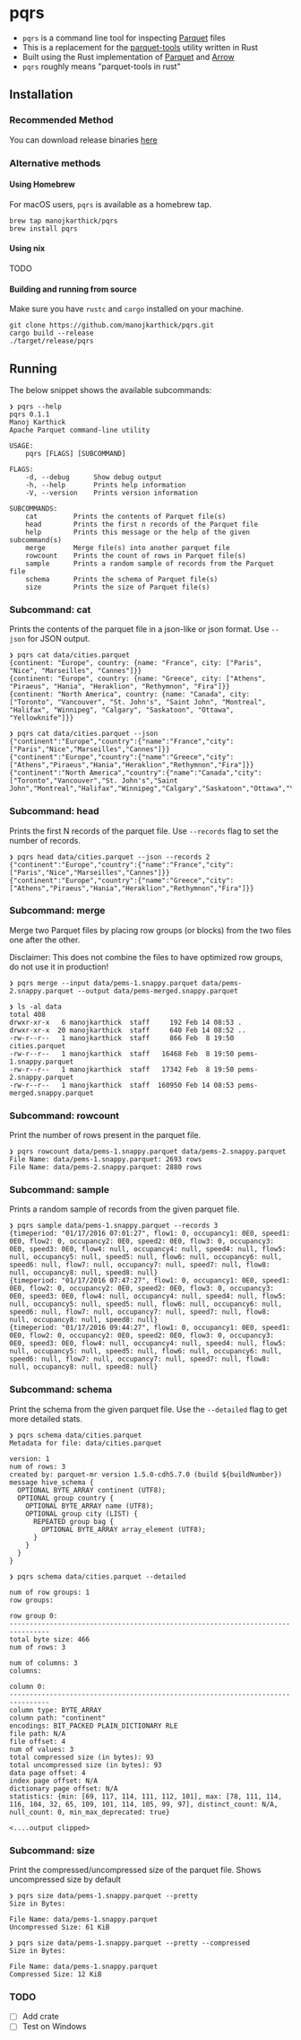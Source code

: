 # pqrs

* `pqrs` is a command line tool for inspecting [Parquet](https://parquet.apache.org/) files
* This is a replacement for the [parquet-tools](https://github.com/apache/parquet-mr/tree/master/parquet-tools-deprecated) utility written in Rust
* Built using the Rust implementation of [Parquet](https://github.com/apache/arrow/tree/master/rust/parquet) and [Arrow](https://github.com/apache/arrow/tree/master/rust/arrow)
* `pqrs` roughly means "parquet-tools in rust"


## Installation

### Recommended Method

You can download release binaries [here](https://github.com/manojkarthick/pqrs/releases)

### Alternative methods

#### Using Homebrew

For macOS users, `pqrs` is available as a homebrew tap.

```
brew tap manojkarthick/pqrs
brew install pqrs
```

#### Using nix

TODO

#### Building and running from source

Make sure you have `rustc` and `cargo` installed on your machine.

```
git clone https://github.com/manojkarthick/pqrs.git
cargo build --release
./target/release/pqrs
```

## Running

The below snippet shows the available subcommands:

```
❯ pqrs --help
pqrs 0.1.1
Manoj Karthick
Apache Parquet command-line utility

USAGE:
    pqrs [FLAGS] [SUBCOMMAND]

FLAGS:
    -d, --debug      Show debug output
    -h, --help       Prints help information
    -V, --version    Prints version information

SUBCOMMANDS:
    cat         Prints the contents of Parquet file(s)
    head        Prints the first n records of the Parquet file
    help        Prints this message or the help of the given subcommand(s)
    merge       Merge file(s) into another parquet file
    rowcount    Prints the count of rows in Parquet file(s)
    sample      Prints a random sample of records from the Parquet file
    schema      Prints the schema of Parquet file(s)
    size        Prints the size of Parquet file(s)
```

### Subcommand: cat

Prints the contents of the parquet file in a json-like or json format. Use `--json` for JSON output.

```
❯ pqrs cat data/cities.parquet
{continent: "Europe", country: {name: "France", city: ["Paris", "Nice", "Marseilles", "Cannes"]}}
{continent: "Europe", country: {name: "Greece", city: ["Athens", "Piraeus", "Hania", "Heraklion", "Rethymnon", "Fira"]}}
{continent: "North America", country: {name: "Canada", city: ["Toronto", "Vancouver", "St. John's", "Saint John", "Montreal", "Halifax", "Winnipeg", "Calgary", "Saskatoon", "Ottawa", "Yellowknife"]}}
```

```
❯ pqrs cat data/cities.parquet --json
{"continent":"Europe","country":{"name":"France","city":["Paris","Nice","Marseilles","Cannes"]}}
{"continent":"Europe","country":{"name":"Greece","city":["Athens","Piraeus","Hania","Heraklion","Rethymnon","Fira"]}}
{"continent":"North America","country":{"name":"Canada","city":["Toronto","Vancouver","St. John's","Saint John","Montreal","Halifax","Winnipeg","Calgary","Saskatoon","Ottawa","Yellowknife"]}}
```

### Subcommand: head

Prints the first N records of the parquet file. Use `--records` flag to set the number of records.

```
❯ pqrs head data/cities.parquet --json --records 2
{"continent":"Europe","country":{"name":"France","city":["Paris","Nice","Marseilles","Cannes"]}}
{"continent":"Europe","country":{"name":"Greece","city":["Athens","Piraeus","Hania","Heraklion","Rethymnon","Fira"]}}
```

### Subcommand: merge

Merge two Parquet files by placing row groups (or blocks) from the two files one after the other.

Disclaimer: This does not combine the files to have optimized row groups, do not use it in production!

```
❯ pqrs merge --input data/pems-1.snappy.parquet data/pems-2.snappy.parquet --output data/pems-merged.snappy.parquet

❯ ls -al data
total 408
drwxr-xr-x   6 manojkarthick  staff     192 Feb 14 08:53 .
drwxr-xr-x  20 manojkarthick  staff     640 Feb 14 08:52 ..
-rw-r--r--   1 manojkarthick  staff     866 Feb  8 19:50 cities.parquet
-rw-r--r--   1 manojkarthick  staff   16468 Feb  8 19:50 pems-1.snappy.parquet
-rw-r--r--   1 manojkarthick  staff   17342 Feb  8 19:50 pems-2.snappy.parquet
-rw-r--r--   1 manojkarthick  staff  160950 Feb 14 08:53 pems-merged.snappy.parquet
```

### Subcommand: rowcount

Print the number of rows present in the parquet file.

```
❯ pqrs rowcount data/pems-1.snappy.parquet data/pems-2.snappy.parquet
File Name: data/pems-1.snappy.parquet: 2693 rows
File Name: data/pems-2.snappy.parquet: 2880 rows
```

### Subcommand: sample

Prints a random sample of records from the given parquet file.

```
❯ pqrs sample data/pems-1.snappy.parquet --records 3
{timeperiod: "01/17/2016 07:01:27", flow1: 0, occupancy1: 0E0, speed1: 0E0, flow2: 0, occupancy2: 0E0, speed2: 0E0, flow3: 0, occupancy3: 0E0, speed3: 0E0, flow4: null, occupancy4: null, speed4: null, flow5: null, occupancy5: null, speed5: null, flow6: null, occupancy6: null, speed6: null, flow7: null, occupancy7: null, speed7: null, flow8: null, occupancy8: null, speed8: null}
{timeperiod: "01/17/2016 07:47:27", flow1: 0, occupancy1: 0E0, speed1: 0E0, flow2: 0, occupancy2: 0E0, speed2: 0E0, flow3: 0, occupancy3: 0E0, speed3: 0E0, flow4: null, occupancy4: null, speed4: null, flow5: null, occupancy5: null, speed5: null, flow6: null, occupancy6: null, speed6: null, flow7: null, occupancy7: null, speed7: null, flow8: null, occupancy8: null, speed8: null}
{timeperiod: "01/17/2016 09:44:27", flow1: 0, occupancy1: 0E0, speed1: 0E0, flow2: 0, occupancy2: 0E0, speed2: 0E0, flow3: 0, occupancy3: 0E0, speed3: 0E0, flow4: null, occupancy4: null, speed4: null, flow5: null, occupancy5: null, speed5: null, flow6: null, occupancy6: null, speed6: null, flow7: null, occupancy7: null, speed7: null, flow8: null, occupancy8: null, speed8: null}
```

### Subcommand: schema

Print the schema from the given parquet file. Use the `--detailed` flag to get more detailed stats.

```
❯ pqrs schema data/cities.parquet
Metadata for file: data/cities.parquet

version: 1
num of rows: 3
created by: parquet-mr version 1.5.0-cdh5.7.0 (build ${buildNumber})
message hive_schema {
  OPTIONAL BYTE_ARRAY continent (UTF8);
  OPTIONAL group country {
    OPTIONAL BYTE_ARRAY name (UTF8);
    OPTIONAL group city (LIST) {
      REPEATED group bag {
        OPTIONAL BYTE_ARRAY array_element (UTF8);
      }
    }
  }
}
```

```
❯ pqrs schema data/cities.parquet --detailed

num of row groups: 1
row groups:

row group 0:
--------------------------------------------------------------------------------
total byte size: 466
num of rows: 3

num of columns: 3
columns:

column 0:
--------------------------------------------------------------------------------
column type: BYTE_ARRAY
column path: "continent"
encodings: BIT_PACKED PLAIN_DICTIONARY RLE
file path: N/A
file offset: 4
num of values: 3
total compressed size (in bytes): 93
total uncompressed size (in bytes): 93
data page offset: 4
index page offset: N/A
dictionary page offset: N/A
statistics: {min: [69, 117, 114, 111, 112, 101], max: [78, 111, 114, 116, 104, 32, 65, 109, 101, 114, 105, 99, 97], distinct_count: N/A, null_count: 0, min_max_deprecated: true}

<....output clipped>

```

### Subcommand: size

Print the compressed/uncompressed size of the parquet file. Shows uncompressed size by default

```
❯ pqrs size data/pems-1.snappy.parquet --pretty
Size in Bytes:

File Name: data/pems-1.snappy.parquet
Uncompressed Size: 61 KiB
```

```
❯ pqrs size data/pems-1.snappy.parquet --pretty --compressed
Size in Bytes:

File Name: data/pems-1.snappy.parquet
Compressed Size: 12 KiB
```



### TODO

* [ ] Add crate
* [ ] Test on Windows
